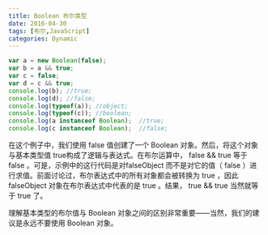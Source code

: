 ```yaml
---
title: Boolean 布尔类型
date: 2016-04-30
tags: [布尔,JavaScript]
categories: Dynamic
---
```


```javascript
var a = new Boolean(false);
var b = a && true;
var c = false;
var d = c && true;
console.log(b); //true;
console.log(d); //false;
console.log(typeof(a));	//object;
console.log(typeof(c));	//boolean;
console.log(a instanceof Boolean);	//true;
console.log(c instanceof Boolean);	//false;
```

在这个例子中，我们使用 false 值创建了一个 Boolean 对象。然后，将这个对象与基本类型值 true构成了逻辑与表达式。在布尔运算中， false && true 等于 false 。可是，示例中的这行代码是对falseObject 而不是对它的值（ false ）进行求值。前面讨论过，布尔表达式中的所有对象都会被转换为 true ，因此 falseObject 对象在布尔表达式中代表的是 true 。结果， true && true 当然就等于 true 了。

理解基本类型的布尔值与 Boolean 对象之间的区别非常重要——当然，我们的建议是永远不要使用 Boolean 对象。

